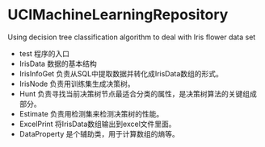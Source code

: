# UCIMachineLearningRepository
Using decision tree classification algorithm to deal with Iris flower data set  
   

* test 程序的入口   
* IrisData 数据的基本结构   
* IrisInfoGet 负责从SQL中提取数据并转化成IrisData数组的形式。   
* IrisNode 负责用训练集生成决策树。   
* Hunt 负责寻找当前决策树节点最适合分类的属性，是决策树算法的关键组成部分。   
* Estimate 负责用检测集来检测决策树的性能。   
* ExcelPrint 将IrisData数组输出到excel文件里面。   
* DataProperty 是个辅助类，用于计算数组的熵等。  
